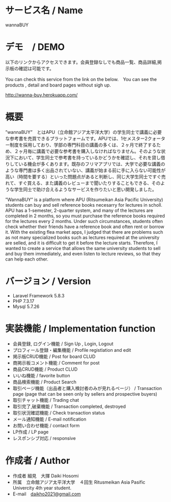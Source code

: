 # サービス名 / Name

wannaBUY

# デモ　/ DEMO
以下のリンクからアクセスできます。会員登録なしでも商品一覧、商品詳細,掲示板の確認は可能です。

You can check this service from the link on the below.　You can see the products , detail and board pages without sigh up.

http://wanna-buy.herokuapp.com/


#  概要

”wannaBUY”　とはAPU（立命館アジア太平洋大学）の学生同士で講義に必要な参考書を売買できるプラットフォームです。APUでは、1セメスター2クォーター制度を採用しており、学部の専門科目の講義の多くは、２ヶ月で終了するため、２ヶ月毎に講義で必要な参考書を購入しなければなりません。そのような状況下において、学生同士で参考書を持っているかどうかを確認し、それを貸し借りしている機会が多くあります。既存のフリマアプリでは、大学で必要な講義のような専門書は多く出品されていない、講義が始まる前に手に入らない可能性が高い（時間を要する）といった問題点があると判断し、同じ大学生同士ですぐ売れて、すぐ買える、また講義のレビューまで聞いたりすることもできる、そのような学生同士で助け合えるようなサービスを作りたいと思い開発しました。

”WannaBUY” is a platform where APU (Ritsumeikan Asia Pacific University) students can buy and sell reference books necesarry for lectures in scholl. APU has a 1-semester, 2-quarter system, and many of the lectures are completed in 2 months, so you must purchase the reference books required for the lectures every 2 months. Under such circumstances, students often check whether their friends have a reference book and often rent or borrow it. With the existing flea market apps, I judged that there are problems such as not many specialized books such as lectures required at the university are selled, and it is difficult to get it before the lecture starts. Therefore, I wanted to create a service that allows the same university students to sell and buy them immediately, and even listen to lecture reviews, so that they can help each other.

# バージョン / Version
* Laravel Framework 5.8.3
* PHP 7.3.17
* Mysql 5.7.26


#  実装機能 / Implementation function

* 会員登録, ログイン機能 / Sign Up , Login, Logout
* プロフィール登録・編集機能 / Profile registlation and edit
* 掲示板CRUD機能 / Post for board CLUD
* 商掲示板コメント機能 / Comment for post 
* 商品CRUD機能 / Product CLUD
* いいね機能 / favorite button
* 商品検索機能 / Product Search
* 取引ページ機能（出品者と購入検討者のみが見れるページ） / Transaction page (page that can be seen only by sellers and prospective buyers)
* 取引チャット機能 / Trading chat
* 取引完了,破棄機能 / Transaction completed, destroyed
* 取引状況確認機能 / Check transaction status
* メール通知機能 / E-mail notification
* お問い合わせ機能 / contact form
* LP作成 /  LP page
* レスポンシブ対応 / responsive
 

#  作成者 / Author

* 作成者 細見　大揮 Daiki Hosomi
* 所属　立命館アジア太平洋大学　４回生 Ritusmeikan Asia Pasific Univercity 4th year student.
* E-mail　daikho2021@gmail.com
